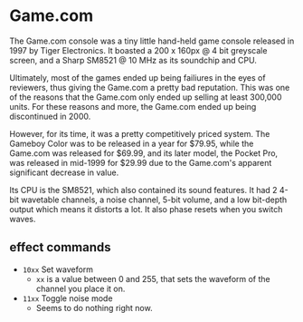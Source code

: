 # Game.com

The Game.com console was a tiny little hand-held game console released in 1997 by Tiger Electronics. It boasted a 200 x 160px @ 4 bit greyscale screen, and a Sharp SM8521 @ 10 MHz as its soundchip and CPU.

Ultimately, most of the games ended up being failiures in the eyes of reviewers, thus giving the Game.com a pretty bad reputation. This was one of the reasons that the Game.com only ended up selling at least 300,000 units. For these reasons and more, the Game.com ended up being discontinued in 2000. 

However, for its time, it was a pretty competitively priced system. The Gameboy Color was to be released in a year for $79.95, while the Game.com was released for $69.99, and its later model, the Pocket Pro, was released in mid-1999 for $29.99 due to the Game.com's apparent significant decrease in value.

Its CPU is the SM8521, which also contained its sound features. It had 2 4-bit wavetable channels, a noise channel, 5-bit volume, and a low bit-depth output which means it distorts a lot. It also phase resets when you switch waves.

## effect commands

- `10xx` Set waveform
  - `xx` is a value between 0 and 255, that sets the waveform of the channel you place it on.
- `11xx` Toggle noise mode
  - Seems to do nothing right now.

